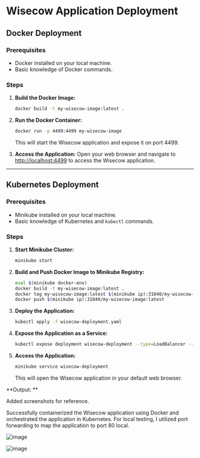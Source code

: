 # Wisecow Application Deployment

## Docker Deployment

### Prerequisites
- Docker installed on your local machine.
- Basic knowledge of Docker commands.

### Steps

1. **Build the Docker Image:**
   ```bash
   docker build -t my-wisecow-image:latest .
   ```

2. **Run the Docker Container:**
   ```bash
   docker run -p 4499:4499 my-wisecow-image
   ```

   This will start the Wisecow application and expose it on port 4499.

3. **Access the Application:**
   Open your web browser and navigate to [http://localhost:4499](http://localhost:4499) to access the Wisecow application.

---

## Kubernetes Deployment

### Prerequisites
- Minikube installed on your local machine.
- Basic knowledge of Kubernetes and `kubectl` commands.

### Steps

1. **Start Minikube Cluster:**
   ```bash
   minikube start
   ```

2. **Build and Push Docker Image to Minikube Registry:**
   ```bash
   eval $(minikube docker-env)
   docker build -t my-wisecow-image:latest .
   docker tag my-wisecow-image:latest $(minikube ip):31040/my-wisecow-image:latest
   docker push $(minikube ip):31040/my-wisecow-image:latest
   ```

3. **Deploy the Application:**
   ```bash
   kubectl apply -f wisecow-deployment.yaml
   ```

4. **Expose the Application as a Service:**
   ```bash
   kubectl expose deployment wisecow-deployment --type=LoadBalancer --port=80
   ```

5. **Access the Application:**
   ```bash
   minikube service wisecow-deployment
   ```

   This will open the Wisecow application in your default web browser.

**Output: **


Added screenshots for reference.

Successfully containerized the Wisecow application using Docker and orchestrated the application in Kubernetes. For local testing, I utilized port forwarding to map the application to port 80 local. 
 
![image](https://github.com/Prabhakaran2308/AccuKnox/assets/145963770/f47f8fe0-7da6-4073-8455-6fbfb5f09e7d)

![image](https://github.com/Prabhakaran2308/AccuKnox/assets/145963770/01511dba-98b6-4757-a1d7-7026b5c55863)




